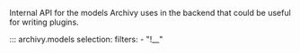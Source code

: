 Internal API for the models Archivy uses in the backend that could be useful for writing plugins.

::: archivy.models
selection:
filters: - "!\_\_"
